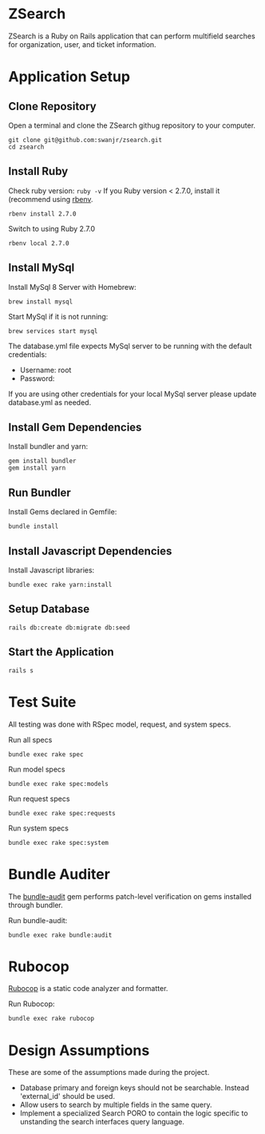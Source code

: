 # ZSearch

ZSearch is a Ruby on Rails application that can perform multifield searches for organization, user, and ticket information. 

# Application Setup

## Clone Repository
Open a terminal and clone the ZSearch githug repository to your computer.
```shell
git clone git@github.com:swanjr/zsearch.git
cd zsearch
```

## Install Ruby
Check ruby version: `ruby -v`
If you Ruby version < 2.7.0, install it (recommend using [rbenv](https://github.com/rbenv/rbenv#installation). 
```shell
rbenv install 2.7.0
```
Switch to using Ruby 2.7.0
```shell
rbenv local 2.7.0
```

## Install MySql
Install MySql 8 Server with Homebrew:
```
brew install mysql
```

Start MySql if it is not running:
```
brew services start mysql
```

The database.yml file expects MySql server to be running with the default credentials:
- Username: root
- Password: 

If you are using other credentials for your local MySql server please update database.yml as needed.

## Install Gem Dependencies
Install bundler and yarn:
```
gem install bundler
gem install yarn
```

## Run Bundler
Install Gems declared in Gemfile:
```
bundle install
```

## Install Javascript Dependencies
Install Javascript libraries: 
```
bundle exec rake yarn:install
```

## Setup Database
```
rails db:create db:migrate db:seed
```

## Start the Application
```
rails s
```

# Test Suite
All testing was done with RSpec model, request, and system specs. 

Run all specs
```
bundle exec rake spec
```

Run model specs
```
bundle exec rake spec:models
```

Run request specs
```
bundle exec rake spec:requests
```

Run system specs
```
bundle exec rake spec:system
```

# Bundle Auditer
The [bundle-audit](https://github.com/rubysec/bundler-audit) gem performs patch-level 
verification on gems installed through bundler.

Run bundle-audit:
```
bundle exec rake bundle:audit
```

# Rubocop
[Rubocop](https://github.com/rubocop-hq/rubocop) is a static code analyzer and formatter.

Run Rubocop:
```
bundle exec rake rubocop
```

# Design Assumptions
These are some of the assumptions made during the project.
- Database primary and foreign keys should not be searchable. Instead 'external_id' should be used.
- Allow users to search by multiple fields in the same query.
- Implement a specialized Search PORO to contain the logic specific to unstanding the search interfaces query language.

